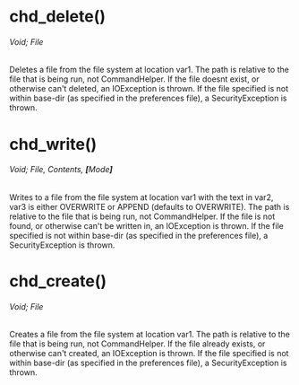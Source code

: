 
# chd_delete()
###### Void; File
Deletes a file from the file system at location var1. The path is relative to the file that is being run, not CommandHelper. If the file doesnt exist, or otherwise can't deleted, an IOException is thrown. If the file specified is not within base-dir (as specified in the preferences file), a SecurityException is thrown.
# chd_write()
###### Void; File, Contents, <strong>[</strong>Mode<strong>]</strong>
Writes to a file from the file system at location var1 with the text in var2, var3 is either OVERWRITE or APPEND (defaults to OVERWRITE). The path is relative to the file that is being run, not CommandHelper. If the file is not found, or otherwise can't be written in, an IOException is thrown. If the file specified is not within base-dir (as specified in the preferences file), a SecurityException is thrown.
# chd_create()
###### Void; File
Creates a file from the file system at location var1. The path is relative to the file that is being run, not CommandHelper. If the file already exists, or otherwise can't created, an IOException is thrown. If the file specified is not within base-dir (as specified in the preferences file), a SecurityException is thrown.
